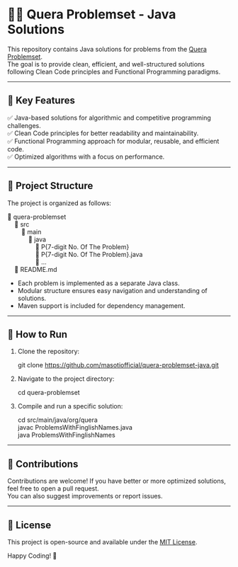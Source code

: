 # 👨‍💻 Quera Problemset - Java Solutions

This repository contains Java solutions for problems from the [Quera Problemset](https://quera.org/problemset).  
The goal is to provide clean, efficient, and well-structured solutions following Clean Code principles and Functional Programming paradigms.

---

## 🔹 Key Features
✅ Java-based solutions for algorithmic and competitive programming challenges.  
✅ Clean Code principles for better readability and maintainability.  
✅ Functional Programming approach for modular, reusable, and efficient code.  
✅ Optimized algorithms with a focus on performance.

---

## 📂 Project Structure

The project is organized as follows:

📂 quera-problemset  
&nbsp;&nbsp;&nbsp;&nbsp;📂 src  
&nbsp;&nbsp;&nbsp;&nbsp;&nbsp;&nbsp;&nbsp;&nbsp;📂 main  
&nbsp;&nbsp;&nbsp;&nbsp;&nbsp;&nbsp;&nbsp;&nbsp;&nbsp;&nbsp;&nbsp;&nbsp;📂 java  
&nbsp;&nbsp;&nbsp;&nbsp;&nbsp;&nbsp;&nbsp;&nbsp;&nbsp;&nbsp;&nbsp;&nbsp;&nbsp;&nbsp;&nbsp;&nbsp;📂 P{7-digit No. Of The Problem} <br>
&nbsp;&nbsp;&nbsp;&nbsp;&nbsp;&nbsp;&nbsp;&nbsp;&nbsp;&nbsp;&nbsp;&nbsp;&nbsp;&nbsp;&nbsp;&nbsp;📄 P{7-digit No. Of The Problem}.java <br>
&nbsp;&nbsp;&nbsp;&nbsp;&nbsp;&nbsp;&nbsp;&nbsp;&nbsp;&nbsp;&nbsp;&nbsp;&nbsp;&nbsp;&nbsp;&nbsp;📄 ...   
&nbsp;&nbsp;&nbsp;&nbsp;📄 README.md

- Each problem is implemented as a separate Java class.
- Modular structure ensures easy navigation and understanding of solutions.
- Maven support is included for dependency management.

---

## 🚀 How to Run
1. Clone the repository:

   git clone https://github.com/masotiofficial/quera-problemset-java.git

2. Navigate to the project directory:

   cd quera-problemset

3. Compile and run a specific solution:

   cd src/main/java/org/quera <br>
   javac ProblemsWithFinglishNames.java <br>
   java ProblemsWithFinglishNames <br>

---

## 🤝 Contributions
Contributions are welcome! If you have better or more optimized solutions, feel free to open a pull request.  
You can also suggest improvements or report issues.

---

## 📜 License
This project is open-source and available under the [MIT License](LICENSE).

Happy Coding! 🎯
